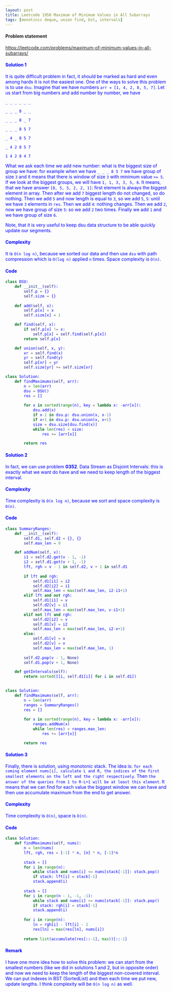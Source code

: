 ```yaml
---
layout: post
title: Leetcode 1950 Maximum of Minimum Values in All Subarrays
tags: [monotinic deque, union find, bst, intervals]
---
```


#### Problem statement

<a href="https://leetcode.com/problems/maximum-of-minimum-values-in-all-subarrays/"> <font color = blue>https://leetcode.com/problems/maximum-of-minimum-values-in-all-subarrays/

#### Solution 1
It is quite difficult problem in fact, it should be marked as hard and even among hards it is not the easiest one. One of the ways to solve this problem is to use `dsu`. Imagine that we have numbers `arr = [1, 4, 2, 8, 5, 7]`. Let us start from big numbers and add number by number, we have

`_ _ _ _ _ _`

`_ _ _ 8 _ _`

`_ _ _ 8 _ 7`

`_ _ _ 8 5 7`

`_ 4 _ 8 5 7`

`_ 4 2 8 5 7`

`1 4 2 8 4 7`

What we ask each time we add new number: what is the biggest size of group we have: for example when we have `_ _ _ 8 5 7` we have group of size `3` and it means that there is window of size `3` with minimum value `>= 5`. If we look at the biggest groups, we will have `1, 1, 3, 3, 5, 6`. It means, that we have answer `[8, 5, 5, 2, 2, 1]`: first element is always the biggest element in array. Then after we add `7` biggest length do not changed, so do nothing. Then we add `5` and now length is equal to `3`, so we add `5`, `5`: until we have `3` elements in `res`. Then we add `4`: nothing changes. Then we add `2`, now we have group of size `5`: so we add `2` two times. Finally we add `1` and we have group of size `6`.

Note, that it is very useful to keep dsu data structure to be able quickly update our segments. 

#### Complexity
It is `O(n log n)`, because we sorted our data and then use `dsu` with path compression which is `O(log n)` applied `n` times. Space complexity is `O(n)`.

#### Code
```python
class DSU:
    def __init__(self):
        self.p = {}
        self.size = {}
        
    def add(self, x):
        self.p[x] = x
        self.size[x] = 1

    def find(self, x):
        if self.p[x] != x:
            self.p[x] = self.find(self.p[x])
        return self.p[x]

    def union(self, x, y):
        xr = self.find(x)
        yr = self.find(y)
        self.p[xr] = yr
        self.size[yr] += self.size[xr]

class Solution:
    def findMaximums(self, arr):
        n = len(arr)
        dsu = DSU()
        res = []
        
        for x in sorted(range(n), key = lambda x: -arr[x]):
            dsu.add(x)
            if x-1 in dsu.p: dsu.union(x, x-1)
            if x+1 in dsu.p: dsu.union(x, x+1)
            size = dsu.size[dsu.find(x)]
            while len(res) < size:
                res += [arr[x]]

        return res
```

#### Solution 2

In fact, we can use problem **0352**. Data Stream as Disjoint Intervals: this is exactly what we want do have and we need to keep length of the biggest interval.

#### Complexity
Time complexity is `O(n log n)`, because we sort and space complexity is `O(n)`.


#### Code
```python
class SummaryRanges:
    def __init__(self):
        self.d1, self.d2 = {}, {}
        self.max_len = 0

    def addNum(self, v):
        i1 = self.d2.get(v - 1, -1)
        i2 = self.d1.get(v + 1, -1)
        lft, rgh = v - 1 in self.d2, v + 1 in self.d1
                
        if lft and rgh:
            self.d1[i1] = i2
            self.d2[i2] = i1
            self.max_len = max(self.max_len, i2-i1+1)
        elif lft and not rgh:
            self.d1[i1] = v
            self.d2[v] = i1
            self.max_len = max(self.max_len, v-i1+1)
        elif not lft and rgh:
            self.d2[i2] = v
            self.d1[v] = i2
            self.max_len = max(self.max_len, i2-v+1)
        else:
            self.d1[v] = v
            self.d2[v] = v
            self.max_len = max(self.max_len, 1)
            
        self.d2.pop(v - 1, None)
        self.d1.pop(v + 1, None)

    def getIntervals(self):
        return sorted([[i, self.d1[i]] for i in self.d1])
        

class Solution:
    def findMaximums(self, arr):
        n = len(arr)
        ranges = SummaryRanges()
        res = []
        
        for x in sorted(range(n), key = lambda x: -arr[x]):
            ranges.addNum(x)
            while len(res) < ranges.max_len:
                res += [arr[x]]

        return res
```

#### Solution 3

Finally, there is solution, using monotonic stack. The idea is: `for each coming element nums[i], calculate L and R, the indices of the first smallest elements on the left and the right respectively`. Then `the answer of the queries from 1 to R-L+1 will be at least this element`. It means that we can find for each value the biggest window we can have and then use accumulate maximum from the end to get answer.

#### Complexity
Time complexity is `O(n)`, space is `O(n)`.

#### Code
```python
class Solution:
    def findMaximums(self, nums):
        n = len(nums)
        lft, rgh, res = [-1] * n, [n] * n, [-1]*n
       
        stack = []
        for i in range(n):
            while stack and nums[i] <= nums[stack[-1]]: stack.pop()
            if stack: lft[i] = stack[-1]
            stack.append(i)
            
        stack = []
        for i in range(n - 1, -1, -1):
            while stack and nums[i] <= nums[stack[-1]]: stack.pop()
            if stack: rgh[i] = stack[-1]
            stack.append(i)
            
        for i in range(n):
            ln = rgh[i] - lft[i] - 2
            res[ln] = max(res[ln], nums[i])
            
        return list(accumulate(res[::-1], max))[::-1]
```

#### Remark
I have one more idea how to solve this problem: we can start from the smallest numbers (like we did in solutions 1 and 2, but in opposite order) and now we need to keep the length of the biggest non-covered interval. We can put indexes in BST (SortedList) and then each time we put new, update lengths. I think complexity will be `O(n log n)` as well.

